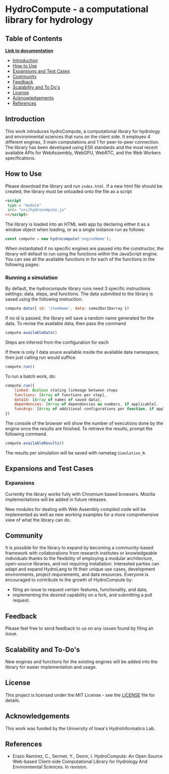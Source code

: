 # HydroCompute - a computational library for hydrology

## Table of Contents

[**Link to documentation**](https://uihilab.github.io/HydroCompute/)

* [Introduction](https://github.com/uihilab/HydroCompute#Introduction)
* [How to Use](https://github.com/uihilab/HydroCompute#How-to-Use)
* [Expansions and Test Cases](https://github.com/uihilab/HydroCompute#Expansions-and-Test-Cases)
* [Community](https://github.com/uihilab/HydroCompute#Community)
* [Feedback](https://github.com/uihilab/HydroCompute#Feedback)
* [Scalability and To Do's](https://github.com/uihilab/HydroCompute#Scalability-and-To-Dos)
* [License](https://github.com/uihilab/HydroCompute#License)
* [Acknowledgements](https://github.com/uihilab/HydroCompute#Acknowledgements)
* [References](#references)

## Introduction
This work introduces hydroCompute, a computational library for hydrology and environmental sciences that runs on the client side. It employes 4 different engines, 3 main computations and 1 for peer-to-peer connection. The library has been developed using ES6 standards and the most recent available APIs for WebAssembly, WebGPU, WebRTC, and the Web Workers specifications.

## How to Use
Please download the library and run `index.html`. If a new html file should be created, the library must be onloaded onto the file as a script

```html
<script
 type = "module"
 src= "src/hydrocompute.js"
></script>
```

The library is loaded into an HTML web app by declaring either it as a window object when loading, or as a single instance run as follows:

```javascript
const compute = new hydrocompute('engineName');
```

When instantiated if no specific engines are passed into the constructor, the library will default to run using the functions within the JavaScript engine. You can see all the available functions in for each of the functions in the following pages:

### Running a simulation

By default, the hydrocompute library runs need 3 specific instructions settings: data, steps, and functions. The data submitted to the library is saved using the following instruction:

```javascript
compute.data({ id: 'itemName', data: some2Dor1Darray })
```

If no id is passed, the library will save a random name generated for the data. To revise the available data, then pass the command

```javascript
compute.availableData()
```

Steps are inferred from the configuration for each 

If there is only 1 data souce available inside the available data namespace, then just calling run would suffice.

```javascript
compute.run()
```

To run a batch work, do:

```javascript
compute.run({
    linked: Boolean stating linkeage between steps
    functions: [Array of functions per step],
    dataId: [Array of names of saved data],
    dependencies: [Array of dependencies as numbers, if applicable],
    funcArgs: [Array of additional configurations per function, if applicable]
})
```
The console of the browser will show the number of executions done by the engine once the results are finished. To retrieve the results, prompt the following command.

```javascript
compute.availableResults()
```
The results per simulation will be saved with nametag `Simulation_N`.

## Expansions and Test Cases
### Expansions
Currently the library works fully with Chromium based browsers. Mozilla implementations will be added in future releases.

New modules for dealing with Web Assembly compiled code will be implemented as well as new working examples for a more comprehensive view of what the library can do.

## Community
It is possible for the library to expand by becoming a community-based framework with collaborations from research institutes or knowledgeable individuals thanks to the flexibility of employing a modular architecture, open-source libraries, and not requiring installation. Interested parties can adapt and expand HydroLang to fit their unique use cases, development environments, project requirements, and data resources. Everyone is encouraged to contribute to the growth of HydroCompute by:
* filing an issue to request certain features, functionality, and data,
* implementing the desired capability on a fork, and submitting a pull request.

## Feedback
Please feel free to send feedback to us on any issues found by filing an issue.

## Scalability and To-Do's
New engines and functions for the existing engines will be added into the library for easier implementation and usage.


## License
This project is licensed under the MIT License - see the [LICENSE](https://github.com/uihilab/HydroCompute/blob/master/LICENSE) file for details.

## Acknowledgements
This work was funded by the University of Iowa's HydroInformatics Lab.

## References

* Erazo Ramirez, C., Sermet, Y., Demir, I. HydroCompute: An Open Source Web-based Client-side Computational Library 
for Hydrology And Environmental Sciences. In revision.
